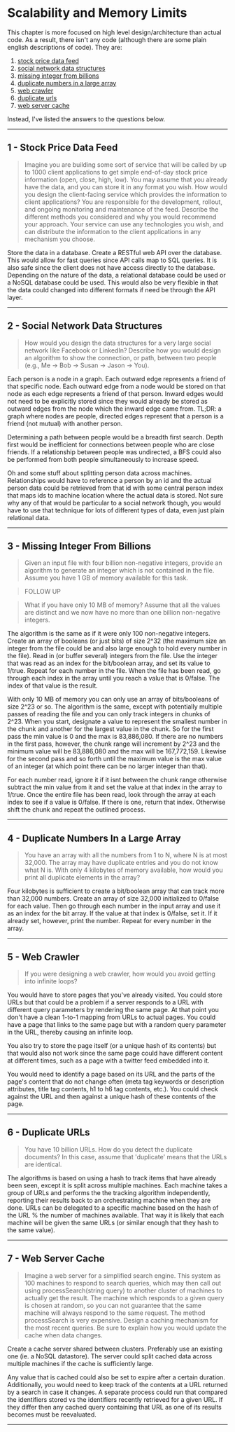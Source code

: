 # Scalability and Memory Limits

This chapter is more focused on high level design/architecture than actual
code. As a result, there isn't any code (although there are some plain
english descriptions of code). They are:

1. [stock price data feed](#1---stock-price-data-feed)
2. [social network data structures](#2---social-network-data-structures)
3. [missing integer from billions](#3---missing-integer-from-billions)
4. [duplicate numbers in a large array](#4---duplicate-numbers-in-a-large-array)
5. [web crawler](#5---web-crawler)
6. [duplicate urls](#6---duplicate-urls)
7. [web server cache](#7---web-server-cache)

Instead, I've listed the answers to the questions below.

----------

## 1 - Stock Price Data Feed
> Imagine you are building some sort of service that will be called by up to
1000 client applications to get simple end-of-day stock price information
(open, close, high, low). You may assume that you already have the data, and
you can store it in any format you wish. How would you design the client-facing
service which provides the information to client applications? You are
responsible for the development, rollout, and ongoing monitoring and
maintenance of the feed. Describe the different methods you considered and why
you would recommend your approach. Your service can use any technologies you
wish, and can distribute the information to the client applications in any
mechanism you choose.

Store the data in a database. Create a RESTful web API over the database.
This would allow for fast queries since API calls map to SQL queries.
It is also safe since the client does not have access directly to the database.
Depending on the nature of the data, a relational database could be used or a
NoSQL database could be used.
This would also be very flexible in that the data could changed into different
formats if need be through the API layer.

----------

## 2 - Social Network Data Structures
> How would you design the data structures for a very large social network like
Facebook or LinkedIn? Describe how you would design an algorithm to show the
connection, or path, between two people (e.g., Me -> Bob -> Susan -> Jason -> You).

Each person is a node in a graph. Each outward edge represents a friend of that
specific node. Each outward edge from a node would be stored on that node as
each edge represents a friend of that person. Inward edges would not need to be
explicitly stored since they would already be stored as outward edges from the
node which the inward edge came from. TL;DR: a graph where nodes are people,
directed edges represent that a person is a friend (not mutual) with another
person.

Determining a path between people would be a breadth first search. Depth first
would be inefficient for connections between people who are close friends.
If a relationship between people was undirected, a BFS could also be performed
from both people simultaneously to increase speed.

Oh and some stuff about splitting person data across machines. Relationships
would have to reference a person by an id and the actual person data could be
retrieved from that id with some central person index that maps ids to machine
location where the actual data is stored. Not sure why any of that would be
particular to a social network though, you would have to use that technique
for lots of different types of data, even just plain relational data.

----------

## 3 - Missing Integer From Billions
> Given an input file with four billion non-negative integers, provide an
algorithm to generate an integer which is not contained in the file. Assume
you have 1 GB of memory available for this task.

>FOLLOW UP

> What if you have only 10 MB of memory? Assume that all the values are
distinct and we now have no more than one billion non-negative integers.

The algorithm is the same as if it were only 100 non-negative integers.
Create an array of booleans (or just bits) of size 2^32 (the maximum size an
integer from the file could be and also large enough to hold every number in
the file). Read in (or buffer several) integers from the file. Use the integer
that was read as an index for the bit/boolean array, and set its value to
1/true. Repeat for each number in the file. When the file has been read, go
through each index in the array until you reach a value that is 0/false.
The index of that value is the result.

With only 10 MB of memory you can only use an array of bits/booleans of size
2^23 or so.  The algorithm is the same, except with potentially multiple passes
of reading the file and you can only track integers in chunks of 2^23.
When you start, designate a value to represent the smallest number in the
chunk and another for the largest value in the chunk. So for the first pass
the min value is 0 and the max is 83,886,080. If there are no numbers in the
first pass, however, the chunk range will increment by 2^23 and the minimum
value will be 83,886,080 and the max will be 167,772,159. Likewise for the
second pass and so forth until the maximum value is the max value of an
integer (at which point there can be no larger integer than that).

For each number read, ignore it if it isnt between the chunk range otherwise
subtract the min value from it and set the value at that index in the array
to 1/true. Once the entire file has been read, look through the array at each
index to see if a value is 0/false. If there is one, return that index.
Otherwise shift the chunk and repeat the outlined process.

----------

## 4 - Duplicate Numbers In a Large Array
> You have an array with all the numbers from 1 to N, where N is at most
32,000. The array may have duplicate entries and you do not know what N is.
With only 4 kilobytes of memory available, how would you print all duplicate
elements in the array?

Four kilobytes is sufficient to create a bit/boolean array that can track
more than 32,000 numbers. Create an array of size 32,000 initialized
to 0/false for each value. Then go through each number in the input array
and use it as an index for the bit array. If the value at that index is
0/false, set it. If it already set, however, print the number. Repeat
for every number in the array.

----------

## 5 - Web Crawler
> If you were designing a web crawler, how would you avoid getting into
infinite loops?

You would have to store pages that you've already visited. You could store URLs
but that could be a problem if a server responds to a URL with different query
parameters by rendering the same page. At that point you don't have a clean
1-to-1 mapping from URLs to actual pages. You could have a page that links
to the same page but with a random query parameter in the URL, thereby
causing an infinite loop.

You also try to store the page itself (or a unique hash of its contents)
but that would also not work since the same page could have different content
at different times, such as a page with a twitter feed embedded into it.

You would need to identify a page based on its URL and the parts of the page's
content that do not change often (meta tag keywords or description attributes,
title tag contents, h1 to h6 tag contents, etc.). You could check against the
URL and then against a unique hash of these contents of the page.

----------

## 6 - Duplicate URLs
> You have 10 billion URLs. How do you detect the duplicate documents? In
this case, assume that 'duplicate' means that the URLs are identical.

The algorithms is based on using a hash to track items that have already
been seen, except it is split across multiple machines. Each machine
takes a group of URLs and performs the the tracking algorithm independently,
reporting their results back to an orchestrating machine when they are done.
URLs can be delegated to a specific machine based on the hash of the URL % the
number of machines available. That way it is likely that each machine will
be given the same URLs (or similar enough that they hash to the same value).

----------

## 7 - Web Server Cache
> Imagine a web server for a simplified search engine. This system as 100
machines to respond to search queries, which may then call out using
processSearch(string query) to another cluster of machines to actually get
the result. The machine which responds to a given query is chosen at random,
so you can not guarantee that the same machine will always respond to the
same request. The method processSearch is very expensive. Design a caching
mechanism for the most recent queries. Be sure to explain how you would
update the cache when data changes.

Create a cache server shared between clusters. Preferably use an existing one
(ie. a NoSQL datastore). The server could split cached data across multiple
machines if the cache is sufficiently large.

Any value that is cached could also be set to expire after a certain duration.
Additionally, you would need to keep track of the contents at a URL returned
by a search in case it changes. A separate process could run that compared
the identifiers stored vs the identifiers recently retrieved for a given URL.
If they differ then any cached query containing that URL as one of its results
becomes must be reevaluated.

----------
